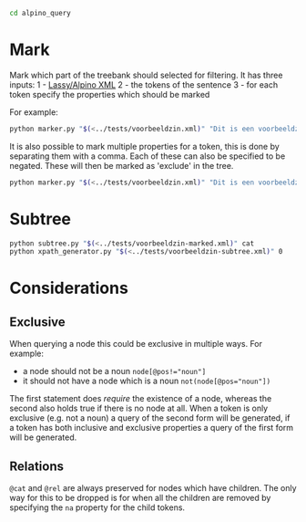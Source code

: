 ```bash
cd alpino_query
```

# Mark

Mark which part of the treebank should selected for filtering. It has three inputs:
1 - [Lassy/Alpino XML](https://www.let.rug.nl/~vannoord/Lassy/)
2 - the tokens of the sentence
3 - for each token specify the properties which should be marked

For example:

```bash
python marker.py "$(<../tests/voorbeeldzin.xml)" "Dit is een voorbeeldzin ." "pos pos pos pos pos"
```

It is also possible to mark multiple properties for a token, this is done by separating them with a comma. Each of these can also be specified to be negated. These will then be marked as 'exclude' in the tree.

```bash
python marker.py "$(<../tests/voorbeeldzin.xml)" "Dit is een voorbeeldzin ." "pos pos,-word,rel pos pos pos"
```

# Subtree

```bash
python subtree.py "$(<../tests/voorbeeldzin-marked.xml)" cat
python xpath_generator.py "$(<../tests/voorbeeldzin-subtree.xml)" 0
```

# Considerations

## Exclusive
When querying a node this could be exclusive in multiple ways.
For example:

* a node should not be a noun `node[@pos!="noun"]`
* it should not have a node which is a noun `not(node[@pos="noun"])`

The first statement does *require* the existence of a node, whereas the second also holds true if there is no node at all. When a token is only exclusive (e.g. not a noun) a query of the second form will be generated, if a token has both inclusive and exclusive properties a query of the first form will be generated.

## Relations

`@cat` and `@rel` are always preserved for nodes which have children. The only way for this to be dropped is for when all the children are removed by specifying the `na` property for the child tokens.
